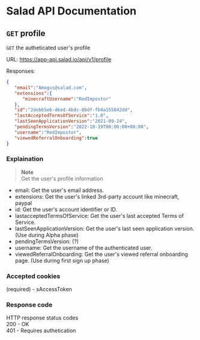 # Salad API Documentation

## `GET` profile
`GET` the autheticated user's profile

URL: https://app-api.salad.io/api/v1/profile

Responses:
```json
{
   "email":"Amogus@salad.com",
   "extensions":{
      "minecraftUsername":"RedImpostor"
   },
   "id":"2deb65e6-d6ed-4bdc-8bdf-fb4a155042dd",
   "lastAcceptedTermsOfService":"1.0",
   "lastSeenApplicationVersion":"2021-09-24",
   "pendingTermsVersion":"2022-10-19T00:00:00+00:00",
   "username":"RedImpostor",
   "viewedReferralOnboarding":true
}
```

### Explaination
> **Note** <br>
> Get the user's profile information
* email: Get the user's email address.
* extensions: Get the user's linked 3rd-party account like minecraft, paypal
* id: Get the user's account identifier or ID.
* lastacceptedTermsOfService: Get the user's last accepted Terms of Service.
* lastSeenApplicationVersion: Get the user's last seen application version. (Use during Alpha phase)
* pendingTermsVersion: (?)
* username: Get the username of the authenticated user.
* viewedReferralOnboarding: Get the user's viewed referral onboarding page. (Use during first sign up phase)

### Accepted cookies
(required) - sAccessToken

### Response code
HTTP response status codes <br>
200 - OK <br>
401 - Requires authetication